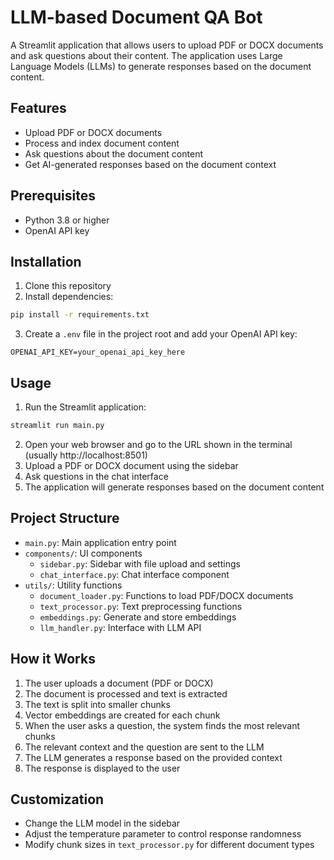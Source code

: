 # LLM-based Document QA Bot

A Streamlit application that allows users to upload PDF or DOCX documents and ask questions about their content. The application uses Large Language Models (LLMs) to generate responses based on the document content.

## Features

- Upload PDF or DOCX documents
- Process and index document content
- Ask questions about the document content
- Get AI-generated responses based on the document context

## Prerequisites

- Python 3.8 or higher
- OpenAI API key

## Installation

1. Clone this repository
2. Install dependencies:
```bash
pip install -r requirements.txt
```
3. Create a `.env` file in the project root and add your OpenAI API key:
```
OPENAI_API_KEY=your_openai_api_key_here
```

## Usage

1. Run the Streamlit application:
```bash
streamlit run main.py
```
2. Open your web browser and go to the URL shown in the terminal (usually http://localhost:8501)
3. Upload a PDF or DOCX document using the sidebar
4. Ask questions in the chat interface
5. The application will generate responses based on the document content

## Project Structure

- `main.py`: Main application entry point
- `components/`: UI components
  - `sidebar.py`: Sidebar with file upload and settings
  - `chat_interface.py`: Chat interface component
- `utils/`: Utility functions
  - `document_loader.py`: Functions to load PDF/DOCX documents
  - `text_processor.py`: Text preprocessing functions
  - `embeddings.py`: Generate and store embeddings
  - `llm_handler.py`: Interface with LLM API

## How it Works

1. The user uploads a document (PDF or DOCX)
2. The document is processed and text is extracted
3. The text is split into smaller chunks
4. Vector embeddings are created for each chunk
5. When the user asks a question, the system finds the most relevant chunks
6. The relevant context and the question are sent to the LLM
7. The LLM generates a response based on the provided context
8. The response is displayed to the user

## Customization

- Change the LLM model in the sidebar
- Adjust the temperature parameter to control response randomness
- Modify chunk sizes in `text_processor.py` for different document types